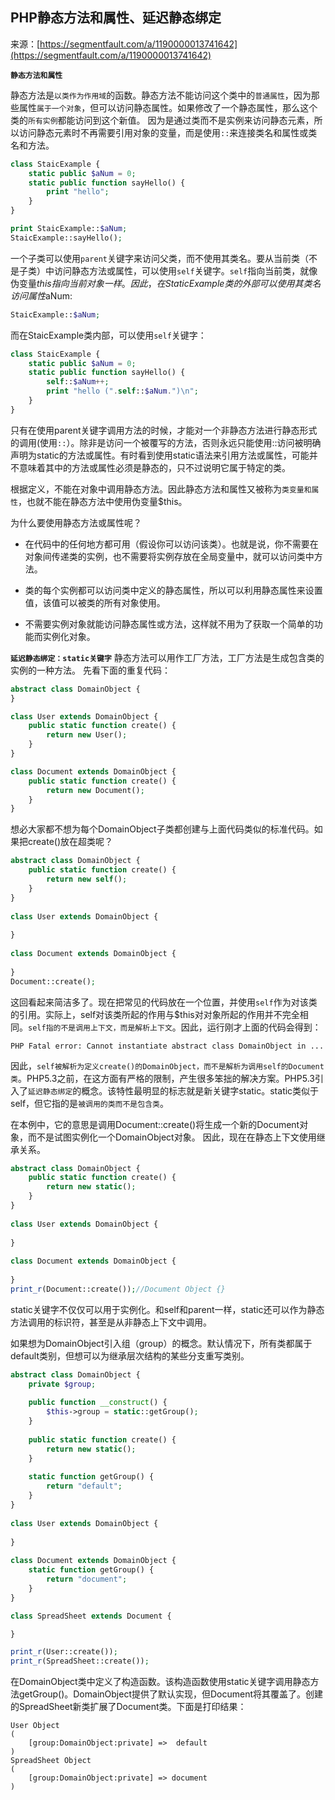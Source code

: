## PHP静态方法和属性、延迟静态绑定

来源：[https://segmentfault.com/a/1190000013741642](https://segmentfault.com/a/1190000013741642)

 **`静态方法和属性`** 

静态方法是`以类作为作用域`的函数。静态方法不能访问这个类中的`普通属性`，因为那些属性`属于一个对象`，但可以访问静态属性。如果修改了一个静态属性，那么这个类的`所有实例`都能访问到这个新值。
因为是通过类而不是实例来访问静态元素，所以访问静态元素时不再需要引用对象的变量，而是使用`::`来连接类名和属性或类名和方法。

```php
class StaicExample {
    static public $aNum = 0;
    static public function sayHello() {
        print "hello";
    }
}

print StaicExample::$aNum;
StaicExample::sayHello();

```

一个子类可以使用`parent`关键字来访问父类，而不使用其类名。要从当前类（不是子类）中访问静态方法或属性，可以使用`self`关键字。`self`指向当前类，就像伪变量$this指向当前对象一样。因此，在StaticExample类的外部可以使用其类名访问属性$aNum:

```php
StaicExample::$aNum;
```

而在StaicExample类内部，可以使用`self`关键字：

```php
class StaicExample {
    static public $aNum = 0;
    static public function sayHello() {
        self::$aNum++;
        print "hello (".self::$aNum.")\n";
    }
}

```

只有在使用parent关键字调用方法的时候，才能对一个非静态方法进行静态形式的调用(使用`::`）。除非是访问一个被覆写的方法，否则永远只能使用::访问被明确声明为static的方法或属性。有时看到使用static语法来引用方法或属性，可能并不意味着其中的方法或属性必须是静态的，只不过说明它属于特定的类。

根据定义，不能在对象中调用静态方法。因此静态方法和属性又被称为`类变量和属性`，也就不能在静态方法中使用伪变量$this。

为什么要使用静态方法或属性呢？



* 在代码中的任何地方都可用（假设你可以访问该类）。也就是说，你不需要在对象间传递类的实例，也不需要将实例存放在全局变量中，就可以访问类中方法。

* 类的每个实例都可以访问类中定义的静态属性，所以可以利用静态属性来设置值，该值可以被类的所有对象使用。

* 不需要实例对象就能访问静态属性或方法，这样就不用为了获取一个简单的功能而实例化对象。

 **`延迟静态绑定：static关键字`** 
静态方法可以用作工厂方法，工厂方法是生成包含类的实例的一种方法。
先看下面的重复代码：

```php
abstract class DomainObject {
}

class User extends DomainObject {
    public static function create() {
        return new User();
    }
}

class Document extends DomainObject {
    public static function create() {
        return new Document();
    }
}

```

想必大家都不想为每个DomainObject子类都创建与上面代码类似的标准代码。如果把create()放在超类呢？

```php
abstract class DomainObject {
    public static function create() {
        return new self();
    }
}
    
class User extends DomainObject {
        
}
    
class Document extends DomainObject {
        
}
Document::create();
```

这回看起来简洁多了。现在把常见的代码放在一个位置，并使用`self`作为对该类的引用。实际上，self对该类所起的作用与$this对对象所起的作用并不完全相同。`self指的不是调用上下文，而是解析上下文`。因此，运行刚才上面的代码会得到：

```
PHP Fatal error: Cannot instantiate abstract class DomainObject in ...

```

因此，`self被解析为定义create()的DomainObject，而不是解析为调用self的Document类`。PHP5.3之前，在这方面有严格的限制，产生很多笨拙的解决方案。PHP5.3引入了`延迟静态绑定`的概念。该特性最明显的标志就是新关键字static。static类似于self，但它指的是`被调用的类而不是包含类`。

在本例中，它的意思是调用Document::create()将生成一个新的Document对象，而不是试图实例化一个DomainObject对象。
因此，现在在静态上下文使用继承关系。

```php
abstract class DomainObject {
    public static function create() {
        return new static();
    }
}
    
class User extends DomainObject {
        
}
    
class Document extends DomainObject {
        
}
print_r(Document::create());//Document Object {}
```

static关键字不仅仅可以用于实例化。和self和parent一样，static还可以作为静态方法调用的标识符，甚至是从非静态上下文中调用。

如果想为DomainObject引入组（group）的概念。默认情况下，所有类都属于default类别，但想可以为继承层次结构的某些分支重写类别。

```php
abstract class DomainObject {
    private $group;
    
    public function __construct() {
        $this->group = static::getGroup();
    }
    
    public static function create() {
        return new static();
    }
    
    static function getGroup() {
        return "default";
    }
}
    
class User extends DomainObject {
        
}
    
class Document extends DomainObject {
    static function getGroup() {
        return "document";
    }
} 

class SpreadSheet extends Document {

}

print_r(User::create());
print_r(SpreadSheet::create());
```

在DomainObject类中定义了构造函数。该构造函数使用static关键字调用静态方法getGroup()。DomainObject提供了默认实现，但Document将其覆盖了。创建的SpreadSheet新类扩展了Document类。下面是打印结果：

```
User Object
(
    [group:DomainObject:private] =>  default
)
SpreadSheet Object
(
    [group:DomainObject:private] => document
)

```
